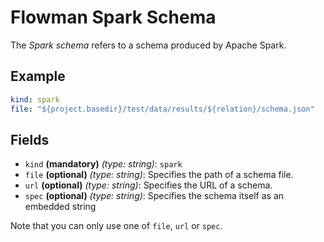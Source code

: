 # Flowman Spark Schema

The *Spark schema* refers to a schema produced by Apache Spark.

## Example
```yaml
kind: spark
file: "${project.basedir}/test/data/results/${relation}/schema.json"
```

## Fields
* `kind` **(mandatory)** *(type: string)*: `spark`
* `file` **(optional)** *(type: string)*:
Specifies the path of a schema file.
* `url` **(optional)** *(type: string)*:
Specifies the URL of a schema.
* `spec` **(optional)** *(type: string)*:
Specifies the schema itself as an embedded string

Note that you can only use one of `file`, `url` or `spec`.
